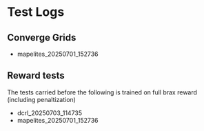 # Test Logs

## Converge Grids
- mapelites_20250701_152736

## Reward tests

The tests carried before the following is trained on full brax reward (including penaltization)
- dcrl_20250703_114735
- mapelites_20250701_152736
